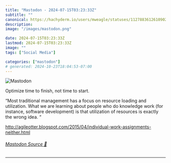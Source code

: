 ```yaml
---
title: "Mastodon - 2024-07-15T03:23:33Z"
subtitle: ""
canonical: https://hachyderm.io/users/mweagle/statuses/112788361261090218
description:
image: "/images/mastodon.png"

date: 2024-07-15T03:23:33Z
lastmod: 2024-07-15T03:23:33Z
image: ""
tags: ["Social Media"]

categories: ["mastodon"]
# generated: 2024-10-23T18:04:53-07:00
---
```

![Mastodon](/images/mastodon.png)

<p>Optimize time to finish, not time to start.</p><p>“Most traditional management has a focus on resource loading and utilization. What we are learning about people who do knowledge work (for instance, software development) is that utilization of resources is exactly the wrong idea. “</p><p><a href="http://agileotter.blogspot.com/2015/04/individual-work-assignments-neither.html" target="_blank" rel="nofollow noopener noreferrer" translate="no"><span class="invisible">http://</span><span class="ellipsis">agileotter.blogspot.com/2015/0</span><span class="invisible">4/individual-work-assignments-neither.html</span></a></p>


###### [Mastodon Source 🐘](https://hachyderm.io/@mweagle/112788361261090218)

___
